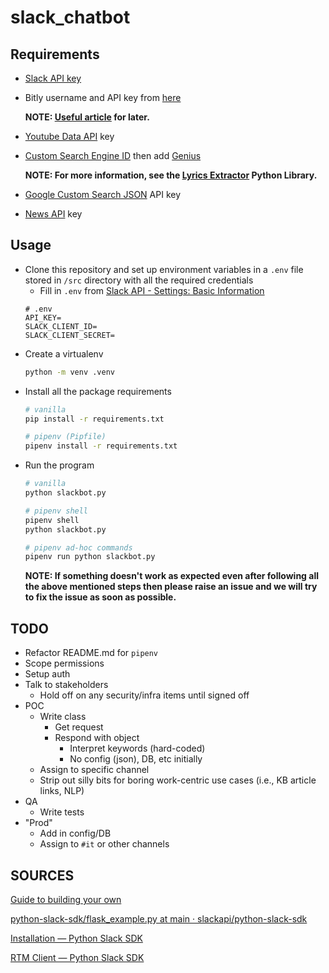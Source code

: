 # slack_chatbot

## Requirements
* [Slack API key](https://api.slack.com/apps?new_app=1)
* Bitly username and API key from [here](https://bitly.com/a/sign_in?rd=/a/oauth_apps)

  **NOTE: [Useful article](https://www.geeksforgeeks.org/python-how-to-shorten-long-urls-using-bitly-api/) for later.**
* [Youtube Data API](https://console.developers.google.com/apis/credentials?project=_) key
* [Custom Search Engine ID](https://cse.google.com/cse/create/new) then add [Genius](https://genius.com)

  **NOTE: For more information, see the [Lyrics Extractor](https://github.com/Techcatchers/PyLyrics-Extractor) Python Library.**
* [Google Custom Search JSON](https://developers.google.com/custom-search/v1/overview) API key
* [News API](https://newsapi.org/) key

## Usage
* Clone this repository and set up environment variables in a `.env` file stored in `/src` directory with all the required credentials
    * Fill in `.env` from [Slack API - Settings: Basic Information](https://api.slack.com/apps)
    ```
    # .env
    API_KEY=
    SLACK_CLIENT_ID=
    SLACK_CLIENT_SECRET=
    ```
* Create a virtualenv
    ```bash
    python -m venv .venv
    ```
* Install all the package requirements
    ```bash
    # vanilla
    pip install -r requirements.txt

    # pipenv (Pipfile)
    pipenv install -r requirements.txt
    ```
* Run the program
    ```bash
    # vanilla
    python slackbot.py

    # pipenv shell
    pipenv shell
    python slackbot.py

    # pipenv ad-hoc commands
    pipenv run python slackbot.py
    ```
   **NOTE: If something doesn't work as expected even after following all the above mentioned steps then please raise an issue and we will try to fix the issue as soon as possible.**

## TODO
* Refactor README.md for `pipenv`
* Scope permissions
* Setup auth
* Talk to stakeholders
    * Hold off on any security/infra items until signed off
* POC
    * Write class
        * Get request
        * Respond with object
            * Interpret keywords (hard-coded)
            * No config (json), DB, etc initially
    * Assign to specific channel
    * Strip out silly bits for boring work-centric use cases (i.e., KB article links, NLP)
* QA
    * Write tests
* "Prod"
    * Add in config/DB
    * Assign to `#it` or other channels

## SOURCES
[Guide to building your own](https://hackernoon.com/a-guide-to-building-a-multi-featured-slackbot-with-python-73ea5394acc) 

[python-slack-sdk/flask_example.py at main · slackapi/python-slack-sdk](https://github.com/slackapi/python-slack-sdk/blob/main/integration_tests/samples/openid_connect/flask_example.py) 

[Installation — Python Slack SDK](https://slack.dev/python-slack-sdk/installation/index.html) 

[RTM Client — Python Slack SDK](https://slack.dev/python-slack-sdk/real_time_messaging.html#real-time-messaging-rtm) 
